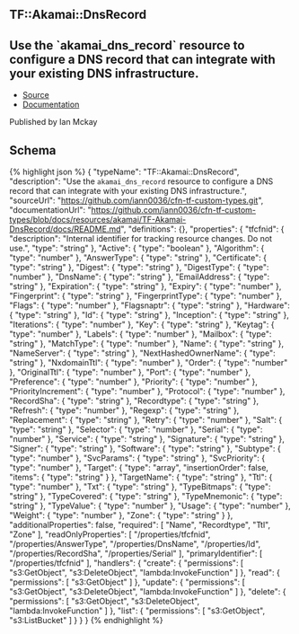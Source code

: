 
## TF::Akamai::DnsRecord

## Use the &#x60;akamai_dns_record&#x60; resource to configure a DNS record that can integrate with your existing DNS infrastructure.

- [Source](https:&#x2F;&#x2F;github.com&#x2F;iann0036&#x2F;cfn-tf-custom-types.git) 
- [Documentation]()

Published by Ian Mckay

## Schema
{% highlight json %}
{
    "typeName": "TF::Akamai::DnsRecord",
    "description": "Use the `akamai_dns_record` resource to configure a DNS record that can integrate with your existing DNS infrastructure.",
    "sourceUrl": "https://github.com/iann0036/cfn-tf-custom-types.git",
    "documentationUrl": "https://github.com/iann0036/cfn-tf-custom-types/blob/docs/resources/akamai/TF-Akamai-DnsRecord/docs/README.md",
    "definitions": {},
    "properties": {
        "tfcfnid": {
            "description": "Internal identifier for tracking resource changes. Do not use.",
            "type": "string"
        },
        "Active": {
            "type": "boolean"
        },
        "Algorithm": {
            "type": "number"
        },
        "AnswerType": {
            "type": "string"
        },
        "Certificate": {
            "type": "string"
        },
        "Digest": {
            "type": "string"
        },
        "DigestType": {
            "type": "number"
        },
        "DnsName": {
            "type": "string"
        },
        "EmailAddress": {
            "type": "string"
        },
        "Expiration": {
            "type": "string"
        },
        "Expiry": {
            "type": "number"
        },
        "Fingerprint": {
            "type": "string"
        },
        "FingerprintType": {
            "type": "number"
        },
        "Flags": {
            "type": "number"
        },
        "Flagsnaptr": {
            "type": "string"
        },
        "Hardware": {
            "type": "string"
        },
        "Id": {
            "type": "string"
        },
        "Inception": {
            "type": "string"
        },
        "Iterations": {
            "type": "number"
        },
        "Key": {
            "type": "string"
        },
        "Keytag": {
            "type": "number"
        },
        "Labels": {
            "type": "number"
        },
        "Mailbox": {
            "type": "string"
        },
        "MatchType": {
            "type": "number"
        },
        "Name": {
            "type": "string"
        },
        "NameServer": {
            "type": "string"
        },
        "NextHashedOwnerName": {
            "type": "string"
        },
        "NxdomainTtl": {
            "type": "number"
        },
        "Order": {
            "type": "number"
        },
        "OriginalTtl": {
            "type": "number"
        },
        "Port": {
            "type": "number"
        },
        "Preference": {
            "type": "number"
        },
        "Priority": {
            "type": "number"
        },
        "PriorityIncrement": {
            "type": "number"
        },
        "Protocol": {
            "type": "number"
        },
        "RecordSha": {
            "type": "string"
        },
        "Recordtype": {
            "type": "string"
        },
        "Refresh": {
            "type": "number"
        },
        "Regexp": {
            "type": "string"
        },
        "Replacement": {
            "type": "string"
        },
        "Retry": {
            "type": "number"
        },
        "Salt": {
            "type": "string"
        },
        "Selector": {
            "type": "number"
        },
        "Serial": {
            "type": "number"
        },
        "Service": {
            "type": "string"
        },
        "Signature": {
            "type": "string"
        },
        "Signer": {
            "type": "string"
        },
        "Software": {
            "type": "string"
        },
        "Subtype": {
            "type": "number"
        },
        "SvcParams": {
            "type": "string"
        },
        "SvcPriority": {
            "type": "number"
        },
        "Target": {
            "type": "array",
            "insertionOrder": false,
            "items": {
                "type": "string"
            }
        },
        "TargetName": {
            "type": "string"
        },
        "Ttl": {
            "type": "number"
        },
        "Txt": {
            "type": "string"
        },
        "TypeBitmaps": {
            "type": "string"
        },
        "TypeCovered": {
            "type": "string"
        },
        "TypeMnemonic": {
            "type": "string"
        },
        "TypeValue": {
            "type": "number"
        },
        "Usage": {
            "type": "number"
        },
        "Weight": {
            "type": "number"
        },
        "Zone": {
            "type": "string"
        }
    },
    "additionalProperties": false,
    "required": [
        "Name",
        "Recordtype",
        "Ttl",
        "Zone"
    ],
    "readOnlyProperties": [
        "/properties/tfcfnid",
        "/properties/AnswerType",
        "/properties/DnsName",
        "/properties/Id",
        "/properties/RecordSha",
        "/properties/Serial"
    ],
    "primaryIdentifier": [
        "/properties/tfcfnid"
    ],
    "handlers": {
        "create": {
            "permissions": [
                "s3:GetObject",
                "s3:DeleteObject",
                "lambda:InvokeFunction"
            ]
        },
        "read": {
            "permissions": [
                "s3:GetObject"
            ]
        },
        "update": {
            "permissions": [
                "s3:GetObject",
                "s3:DeleteObject",
                "lambda:InvokeFunction"
            ]
        },
        "delete": {
            "permissions": [
                "s3:GetObject",
                "s3:DeleteObject",
                "lambda:InvokeFunction"
            ]
        },
        "list": {
            "permissions": [
                "s3:GetObject",
                "s3:ListBucket"
            ]
        }
    }
}
{% endhighlight %}
